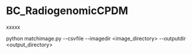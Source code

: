 # BC_RadiogenomicCPDM
xxxxx

python matchimage.py --csvfile <file> --imagedir <image_directory> --outputdir <output_directory>
